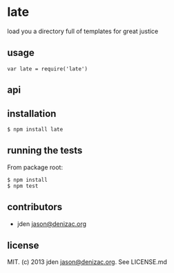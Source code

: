 # late
load you a directory full of templates for great justice

## usage

    var late = require('late')

## api


## installation

    $ npm install late


## running the tests

From package root:

    $ npm install
    $ npm test


## contributors

- jden <jason@denizac.org>


## license

MIT. (c) 2013 jden <jason@denizac.org>. See LICENSE.md

